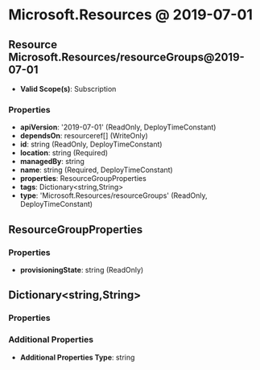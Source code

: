 # Microsoft.Resources @ 2019-07-01

## Resource Microsoft.Resources/resourceGroups@2019-07-01
* **Valid Scope(s)**: Subscription
### Properties
* **apiVersion**: '2019-07-01' (ReadOnly, DeployTimeConstant)
* **dependsOn**: resourceref[] (WriteOnly)
* **id**: string (ReadOnly, DeployTimeConstant)
* **location**: string (Required)
* **managedBy**: string
* **name**: string (Required, DeployTimeConstant)
* **properties**: ResourceGroupProperties
* **tags**: Dictionary<string,String>
* **type**: 'Microsoft.Resources/resourceGroups' (ReadOnly, DeployTimeConstant)

## ResourceGroupProperties
### Properties
* **provisioningState**: string (ReadOnly)

## Dictionary<string,String>
### Properties
### Additional Properties
* **Additional Properties Type**: string

